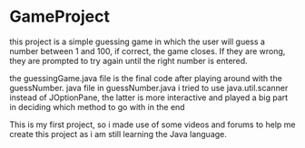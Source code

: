 # GameProject

this project is a simple guessing game in which the user will guess a number between 1 and 100, if correct, the game closes. 
If they are wrong, they are prompted to try again until the right number is entered.

the guessingGame.java file is the final code after playing around with the guessNumber. java file
in guessNumber.java i tried to use java.util.scanner instead of JOptionPane, the latter is more interactive and played a big part in deciding which method to go with in the end

This is my first project, so i made use of some videos and forums to help me create this project as i am still learning the Java language.
